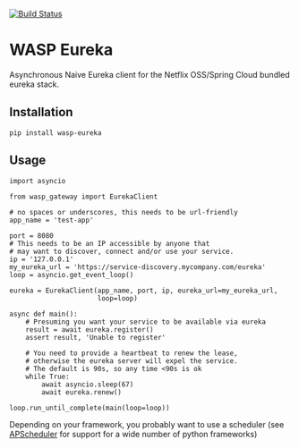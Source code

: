 [![Build Status](https://travis-ci.org/wickedasp/eureka.svg?branch=master)](https://travis-ci.org/wickedasp/eureka)

# WASP Eureka

Asynchronous Naive Eureka client for the Netflix OSS/Spring Cloud bundled eureka stack.

## Installation

    pip install wasp-eureka

## Usage

    import asyncio
    
    from wasp_gateway import EurekaClient
    
    # no spaces or underscores, this needs to be url-friendly
    app_name = 'test-app'
    
    port = 8080
    # This needs to be an IP accessible by anyone that
    # may want to discover, connect and/or use your service.
    ip = '127.0.0.1'
    my_eureka_url = 'https://service-discovery.mycompany.com/eureka'
    loop = asyncio.get_event_loop()
    
    eureka = EurekaClient(app_name, port, ip, eureka_url=my_eureka_url,
                          loop=loop)
    
    async def main():
        # Presuming you want your service to be available via eureka
        result = await eureka.register()
        assert result, 'Unable to register'
        
        # You need to provide a heartbeat to renew the lease,
        # otherwise the eureka server will expel the service.
        # The default is 90s, so any time <90s is ok
        while True:
            await asyncio.sleep(67)
            await eureka.renew()
    
    loop.run_until_complete(main(loop=loop))

Depending on your framework, you probably want to use a scheduler (see [APScheduler](https://apscheduler.readthedocs.io/en/latest/) for support for a wide number of python frameworks)